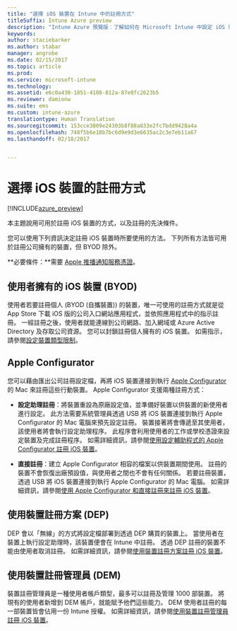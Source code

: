 ```yaml
---
title: "選擇 iOS 裝置在 Intune 中的註冊方式"
titleSuffix: Intune Azure preview
description: "Intune Azure 預覽版︰了解如何在 Microsoft Intune 中設定 iOS 裝置。"
keywords: 
author: staciebarker
ms.author: stabar
manager: angrobe
ms.date: 02/15/2017
ms.topic: article
ms.prod: 
ms.service: microsoft-intune
ms.technology: 
ms.assetid: e6c0a430-1851-4108-812a-87e0fc2623b5
ms.reviewer: damionw
ms.suite: ems
ms.custom: intune-azure
translationtype: Human Translation
ms.sourcegitcommit: 153cce3809e24303b8f88a833e2fc7bdd9428a4a
ms.openlocfilehash: 748f5b6e18b7bc6d9e9d3e6635ac2c3e7eb11a67
ms.lasthandoff: 02/18/2017


---
```


# <a name="choose-how-to-enroll-ios-devices"></a>選擇 iOS 裝置的註冊方式

[!INCLUDE[azure_preview](../includes/azure_preview.md)]

本主題說用可用於註冊 iOS 裝置的方式，以及註冊的先決條件。

您可以使用下列資訊決定註冊 iOS 裝置時所要使用的方法。 下列所有方法皆可用於註冊公司擁有的裝置，但 BYOD 除外。

**必要條件：**需要 [Apple 推播通知服務憑證](get-an-apple-mdm-push-certificate.md)。

## <a name="user-owned-ios-devices-byod"></a>使用者擁有的 iOS 裝置 (BYOD)

使用者若要註冊個人 (BYOD (自攜裝置)) 的裝置，唯一可使用的註冊方式就是從 App Store 下載 iOS 版的公司入口網站應用程式，並依照應用程式中的指示註冊。 一經註冊之後，使用者就能連線到公司網路、加入網域或 Azure Active Directory 及存取公司資源。 您可以封鎖註冊個人擁有的 iOS 裝置。 如需指示，請參閱[設定裝置類型限制](https://docs.microsoft.com/intune-azure/enroll-devices/set-enrollment-restrictions#set-device-type-restrictions)。

## <a name="apple-configurator"></a>Apple Configurator

您可以藉由匯出公司註冊設定檔，再將 iOS 裝置連接到執行 [Apple Configurator](http://go.microsoft.com/fwlink/?LinkId=518017) 的 Mac 來註冊這些行動裝置。 Apple Configurator 支援兩種註冊方式：

- **設定助理註冊**：將裝置重設為原廠設定值，並準備好裝置以供裝置的新使用者進行設定。 此方法需要系統管理員透過 USB 將 iOS 裝置連接到執行 Apple Configurator 的 Mac 電腦來預先設定註冊。 裝置接著將會傳遞至其使用者，該使用者將會執行設定助理程序。 此程序會利用使用者的工作或學校憑證來設定裝置及完成註冊程序。 如需詳細資訊，請參閱[使用設定輔助程式的 Apple Configurator 註冊 iOS 裝置](enroll-ios-devices-with-apple-configurator-and-setup-assistant.md)。

- **直接註冊**：建立 Apple Configurator 相容的檔案以供裝置期間使用。 註冊的裝置不會恢復出廠預設值，與使用者之間也不會有任何關係。 若要註冊裝置，透過 USB 將 iOS 裝置連接到執行 Apple Configurator 的 Mac 電腦。 如需詳細資訊，請參閱[使用 Apple Configurator 和直接註冊來註冊 iOS 裝置](enroll-ios-devices-with-apple-configurator-and-direct-enrollment.md)。

## <a name="use-the-device-enrollment-program-dep"></a>使用裝置註冊方案 (DEP)

DEP 會以「無線」的方式將設定檔部署到透過 DEP 購買的裝置上。 當使用者在裝置上執行設定助理時，該裝置便會在 Intune 中註冊。 透過 DEP 註冊的裝置不能由使用者取消註冊。 如需詳細資訊，請參閱[使用裝置註冊方案註冊 iOS 裝置](enroll-ios-devices-using-device-enrollment-program.md)。

## <a name="use-the-device-enrollment-manager-dem"></a>使用裝置註冊管理員 (DEM)
裝置註冊管理員是一種使用者帳戶類型，最多可以註冊及管理 1000 部裝置。 將現有的使用者新增到 DEM 帳戶，就能賦予他們這些能力。 DEM 使用者註冊的每一部裝置皆會佔用一份 Intune 授權。 如需詳細資訊，請參閱[使用裝置註冊管理員註冊 iOS 裝置](enroll-devices-using-device-enrollment-manager.md)。

